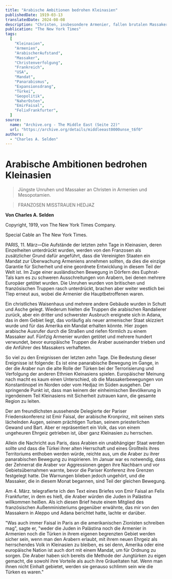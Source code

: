 ```yaml
---
title: "Arabische Ambitionen bedrohen Kleinasien"
publishedDate: 1919-03-13
translatedDate: 2024-08-08
description: "Christen, insbesondere Armenier, fallen brutalen Massakern zum Opfer. Frankreich sieht in diesen Ereignissen eine Bestätigung seiner Forderung nach einem US-Mandat für Armenien. Paris befürchtet eine panarabische Bewegung, die auf die Übernahme Kleinasiens zielt. Die Araber wenden ähnliche brutale Methoden wie einst die Türken an."
publication: "The New York Times"
tags:
  [
    "Kleinasien",
    "Armenien",
    "ArabischerAufstand",
    "Massaker",
    "Christenverfolgung",
    "Frankreich",
    "USA",
    "Mandat",
    "Panarabismus",
    "Expansionsdrang",
    "Türkei",
    "Geopolitik",
    "NaherOsten",
    "EmirFaisal",
    "FelixFrankfurter",
  ]
source:
  name: "Archive.org - The Middle East (Seite 22)"
  url: "https://archive.org/details/middleeast0000unse_t6f0"
authors:
  - "Charles A. Selden"
---
```


# Arabische Ambitionen bedrohen Kleinasien

> Jüngste Unruhen und Massaker an Christen in Armenien und Mesopotamien.

> FRANZOSEN MISSTRAUEN HEDJAZ

**Von Charles A. Selden**

Copyright, 1919, von The New York Times Company.

Special Cable an The New York Times.

PARIS, 11. März—Die Aufstände der letzten zehn Tage in Kleinasien, deren Einzelheiten unterdrückt wurden, werden von den Franzosen als zusätzlicher Grund dafür angeführt, dass die Vereinigten Staaten ein Mandat zur Überwachung Armeniens annehmen sollten, da dies die einzige Garantie für Sicherheit und eine geordnete Entwicklung in diesem Teil der Welt ist. Im Zuge einer ausländischen Bewegung in Dörfern des Euphrat-Tals kam es zu schweren Ausschreitungen von Arabern, bei denen mehrere Europäer getötet wurden. Die Unruhen wurden von britischen und französischen Truppen rasch unterdrückt, brachen aber weiter westlich bei Tlep erneut aus, wobei die Armenier die Hauptbetroffenen waren.

Ein christliches Waisenhaus und mehrere andere Gebäude wurden in Schutt und Asche gelegt. Wiederum hielten die Truppen die arabischen Randalierer zurück, aber ein dritter und schwerster Ausbruch ereignete sich in Adana, das in dem Gebiet liegt, das vorläufig als neuer armenischer Staat skizziert wurde und für das Amerika ein Mandat erhalten könnte. Hier zogen arabische Ausrufer durch die Straßen und riefen förmlich zu einem Massaker auf. Fünfzig Armenier wurden getötet und mehrere hundert verwundet, bevor europäische Truppen die Araber auseinander trieben und die Anführer des Massakers verhafteten.

So viel zu den Ereignissen der letzten zehn Tage. Die Bedeutung dieser Ereignisse ist folgende: Es ist eine panarabische Bewegung im Gange, in der die Araber nun die alte Rolle der Türken bei der Terrorisierung und Verfolgung der anderen Ethnien Kleinasiens spielen. Europäischer Meinung nach macht es kaum einen Unterschied, ob die Massakerbewegungen von Konstantinopel im Norden oder vom Hedjaz im Süden ausgehen. Der springende Punkt ist, dass man keinem der einheimischen Bevölkerung in irgendeinem Teil Kleinasiens mit Sicherheit zutrauen kann, die gesamte Region zu leiten.

Der am freundlichsten aussehende Delegierte der Pariser Friedenskonferenz ist Emir Faisal, der arabische Kronprinz, mit seinen stets lächelnden Augen, seinem prächtigen Turban, seinem priesterlichen Gewand und Bart. Aber er repräsentiert ein Volk, das von einem ungeheuren Ehrgeiz getrieben ist, über ganz Kleinasien zu herrschen.

Allein die Nachricht aus Paris, dass Arabien ein unabhängiger Staat werden sollte und dass die Türkei ihrer alten Herrschaft und eines Großteils ihres Territoriums enthoben werden würde, reichte aus, um die Araber zu ihrer panarabischen Bewegung zu inspirieren. Im Januar war es notwendig, dass der Zehnerrat die Araber vor Aggressionen gegen ihre Nachbarn und vor Gebietsübernahmen warnte, bevor die Pariser Konferenz ihre Grenzen festgelegt hatte. Die Warnungen blieben jedoch ungehört, und die Massaker, die in diesem Monat begannen, sind Teil der gleichen Bewegung.

Am 4. März. telegrafierte ich den Text eines Briefes von Emir Faisal an Felix Frankfurter, in dem es hieß, die Araber würden die Juden in Palästina willkommen heißen. Als ich diesen Brief heute einem Mitglied des französischen Außenministeriums gegenüber erwähnte, das mir von den Massakern in Aleppo und Adana berichtet hatte, lachte er darüber.

"Was auch immer Faisal in Paris an die amerikanischen Zionisten schreiben mag", sagte er, "weder die Juden in Palästina noch die Armenier in Armenien noch die Türken in ihrem eigenen begrenzten Gebiet werden sicher sein, wenn man den Arabern erlaubt, mit ihrem neuen Ehrgeiz als herrschendes Volk in Kleinasien zu bleiben, es sei denn, Amerika oder eine europäische Nation ist auch dort mit einem Mandat, um für Ordnung zu sorgen. Die Araber haben sich bereits die Methode der Jungtürken zu eigen gemacht, die sowohl ihre Vorteile als auch ihre Gräueltaten hat. Wenn man ihnen nicht Einhalt gebietet, werden sie genauso schlimm sein wie die Türken es waren."
